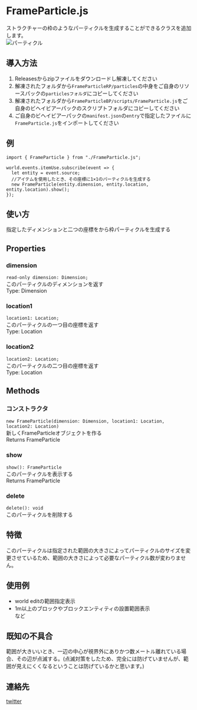 # FrameParticle.js
 ストラクチャーの枠のようなパーティクルを生成することができるクラスを追加します。  
 ![パーティクル](https://i.imgur.com/qFfWQiF.png, "パーティクル")  

## 導入方法  
  1. Releasesからzipファイルをダウンロードし解凍してください  
  2. 解凍されたフォルダから`FrameParticleRP/particles`の中身をご自身のリソースパックの`particlesフォルダ`にコピーしてください  
  3. 解凍されたフォルダから`FrameParticleBP/scripts/FrameParticle.js`をご自身のビヘイビアーパックのスクリプトフォルダにコピーしてください  
  4. ご自身のビヘイビアーパックの`manifest.json`の`entry`で指定したファイルに`FrameParticle.js`をインポートしてください  

## 例  
```
import { FrameParticle } from "./FrameParticle.js";

world.events.itemUse.subscribe(event => {
  let entity = event.source;
  //アイテムを使用したとき、その座標に1×1のパーティクルを生成する
  new FrameParticle(entity.dimension, entity.location, entity.location).show();
});
```

## 使い方
指定したディメンションと二つの座標をから枠パーティクルを生成する  

## Properties
### dimension  
```read-only dimension: Dimension;```  
このパーティクルのディメンションを返す  
Type: Dimension  

### location1  
```location1: Location;```  
このパーティクルの一つ目の座標を返す  
Type: Location  

### location2  
```location2: Location;```  
このパーティクルの二つ目の座標を返す  
Type: Location  

## Methods
### コンストラクタ  
```new FrameParticle(dimension: Dimension, location1: Location, location2: Location)```  
新しくFrameParticleオブジェクトを作る  
Returns FrameParticle  

### show
```show(): FrameParticle```  
このパーティクルを表示する  
Returns FrameParticle  

### delete
```delete(): void```  
このパーティクルを削除する  

## 特徴  
このパーティクルは指定された範囲の大きさによってパーティクルのサイズを変更させているため、範囲の大きさによって必要なパーティクル数が変わりません。  

## 使用例  
- world editの範囲指定表示  
- 1m以上のブロックやブロックエンティティの設置範囲表示  
など  

## 既知の不具合 
範囲が大きいいとき、一辺の中心が視界外にありかつ数メートル離れている場合、その辺が点滅する。(点滅対策をしたため、完全には防げていませんが、範囲が見えにくくなるということは防げているかと思います。)   

## 連絡先  
 [twitter](https://twitter.com/momonstera)